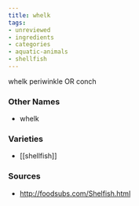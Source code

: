 ```yaml
---
title: whelk
tags:
- unreviewed
- ingredients
- categories
- aquatic-animals
- shellfish
---
```

whelk periwinkle OR conch

### Other Names

* whelk

### Varieties

* [[shellfish]]

### Sources
* http://foodsubs.com/Shelfish.html
